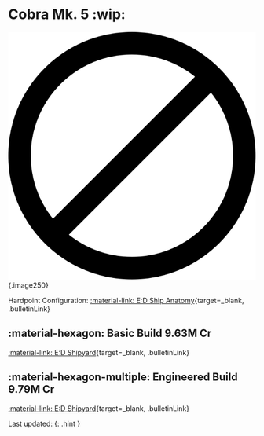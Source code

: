 # Cobra Mk. 5 :wip:
![Ship Image](../assets/icons/d.svg){.image250}

Hardpoint Configuration: [:material-link: E:D Ship Anatomy](https://siriuscorp.cc/edsa/?s=){target=_blank, .bulletinLink}

## :material-hexagon: Basic Build **9.63M Cr**

[:material-link: E:D Shipyard](https://edsy.org/#/L=IG00000H4C0SC0,Hf500Hf500Hf500FBG00FBG00,DCE00DBw00DBw00CEg00,9p300A7200AMg00AcJ00AqM00B5Y00BK400Bb600,,7T40015O0015O0015O0013q0013q0022K0020m0010i00,PvE_0Combat_0_D_0Basic){target=_blank, .bulletinLink}

## :material-hexagon-multiple: Engineered Build **9.79M Cr**

[:material-link: E:D Shipyard](https://edsy.org/#/L=IG00000H4C0SC0,Hf5G0BM_W0Hf5G0BM_W0Hf5G0BI_W0KYiG07M_W0KYiG07M_W0,DCYG09L_W0DCYG09L_W0DCYG05L_W0CEg00,9p3G05I_W0A72G074_W0AMgG05I_W0AcJG05J_W0Aqq00B5YG03L_W0BK4G05G_W0Bb600,,7T4G09L_W07goG054_W07wv007wv007vL0013qG05I_W013qG05I_W020m007sD00,PvE_0Combat_0_D_0Full_0Engi){target=_blank, .bulletinLink}

Last updated: 
{: .hint }
